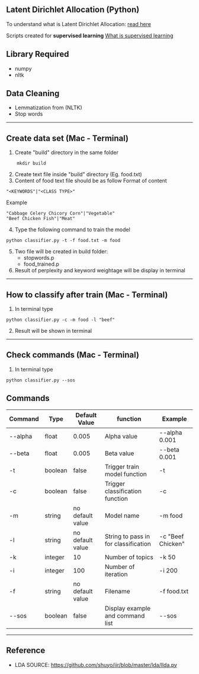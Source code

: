 ## Latent Dirichlet Allocation (Python)
To understand what is Latent Dirichlet Allocation: [read here](https://en.wikipedia.org/wiki/Latent_Dirichlet_allocation)

Scripts created for **supervised learning**
[What is supervised learning](https://en.wikipedia.org/wiki/Supervised_learning)

## Library Required
* numpy
* nltk

## Data Cleaning
* Lemmatization from (NLTK)
* Stop words
---
## Create data set (Mac - Terminal)
1. Create "build" directory in the same folder
```
    mkdir build
```
2. Create text file inside "build" directory (Eg. food.txt)
3. Content of food text file should be as follow
Format of content
```
"<KEYWORDS"|"<CLASS TYPE>"
```
Example
```
"Cabbage Celery Chicory Corn"|"Vegetable"
"Beef Chicken Fish"|"Meat"
```
4. Type the following command to train the model
```
python classifier.py -t -f food.txt -m food
```
5. Two file will be created in build folder:
    * stopwords.p
    * food_trained.p
6. Result of perplexity and keyword weightage will be display in terminal

---

## How to classify after train (Mac - Terminal)
1. In terminal type
```
python classifier.py -c -m food -l "beef"
```
2. Result will be shown in terminal

---

## Check commands (Mac - Terminal)
1. In terminal type
```
python classifier.py --sos
```

## Commands
| Command | Type | Default Value | function | Example |
|--- | --- | --- | --- | --- |
|--alpha | float | 0.005 | Alpha value |--alpha 0.001 |
|--beta | float | 0.005 | Beta value |--beta 0.001 |
|-t | boolean | false | Trigger train model function | -t |
|-c | boolean | false | Trigger classification function | -c |
|-m | string | no default value | Model name | -m food |
|-l | string | no default value | String to pass in for classification| -c "Beef Chicken" |
|-k | integer | 10 | Number of topics | -k 50 |
|-i | integer | 100 | Number of iteration | -i 200 |
|-f | string | no default value| Filename | -f food.txt |
|--sos | boolean | false | Display example and command list| --sos |

---

## Reference
* LDA SOURCE: https://github.com/shuyo/iir/blob/master/lda/llda.py  
